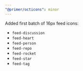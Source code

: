 ```yaml
---
"@primer/octicons": minor
---
```


Added first batch of 16px feed icons:
- `feed-discussion`
- `feed-heart`
- `feed-person`
- `feed-repo`
- `feed-rocket`
- `feed-star`
- `feed-tag`
